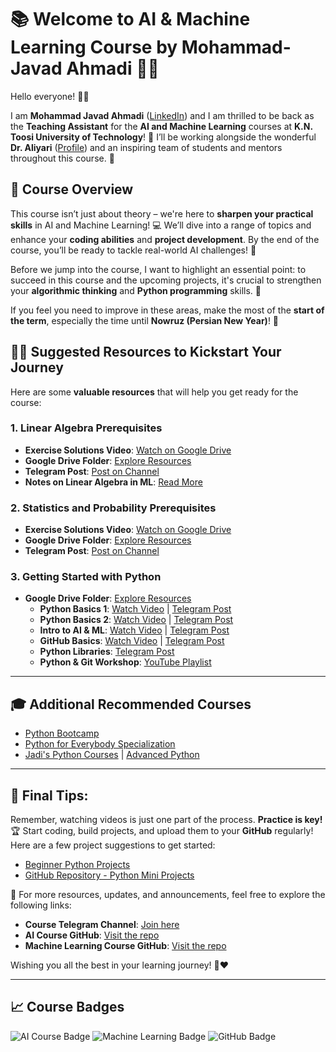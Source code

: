# 📚 Welcome to AI & Machine Learning Course by Mohammad-Javad Ahmadi 👨‍🏫

Hello everyone! 👋🏻

I am **Mohammad Javad Ahmadi** ([LinkedIn](https://www.linkedin.com/in/mjahmadii/)) and I am thrilled to be back as the **Teaching Assistant** for the **AI and Machine Learning** courses at **K.N. Toosi University of Technology**! 🎉 I’ll be working alongside the wonderful **Dr. Aliyari** ([Profile](https://wp.kntu.ac.ir/aliyari/)) and an inspiring team of students and mentors throughout this course. 🚀

## 🌟 Course Overview
This course isn’t just about theory – we're here to **sharpen your practical skills** in AI and Machine Learning! 💻 We’ll dive into a range of topics and enhance your **coding abilities** and **project development**. By the end of the course, you’ll be ready to tackle real-world AI challenges! 🤖

Before we jump into the course, I want to highlight an essential point: to succeed in this course and the upcoming projects, it's crucial to strengthen your **algorithmic thinking** and **Python programming** skills. 🐍

If you feel you need to improve in these areas, make the most of the **start of the term**, especially the time until **Nowruz (Persian New Year)**! 🎉

## 🧑‍💻 Suggested Resources to Kickstart Your Journey
Here are some **valuable resources** that will help you get ready for the course:

### 1. **Linear Algebra Prerequisites**
- **Exercise Solutions Video**: [Watch on Google Drive](https://drive.google.com/file/d/1BVqSo6nXTE4Vk2D57uDZrQH-30f7C8ap/view?usp=drive_link)
- **Google Drive Folder**: [Explore Resources](https://drive.google.com/drive/folders/1Zxxx-RwOq2nfVneDpHKgzDkYXmPv0bB7?usp=sharing)
- **Telegram Post**: [Post on Channel](https://t.me/c/1937909972/102)
- **Notes on Linear Algebra in ML**: [Read More](https://t.me/c/1937909972/103)

### 2. **Statistics and Probability Prerequisites**
- **Exercise Solutions Video**: [Watch on Google Drive](https://drive.google.com/file/d/1m2nV0alQApnuA8w1NOqhOn1E5557Ydxr/view?usp=drive_link)
- **Google Drive Folder**: [Explore Resources](https://drive.google.com/drive/folders/1KWfCwWDNmjoMes693MUj2jGbMsUIesHg?usp=sharing)
- **Telegram Post**: [Post on Channel](https://t.me/c/1937909972/101)

### 3. **Getting Started with Python**
- **Google Drive Folder**: [Explore Resources](https://drive.google.com/drive/folders/1qULRbPQQZRMtDDbXooljAcNlRwDaifD-?usp=sharing)
  - **Python Basics 1**: [Watch Video](https://drive.google.com/file/d/16hlWi3Dwkpr7ALuRnstIhtNJoAKO8bSm/view?usp=drive_link) | [Telegram Post](https://t.me/c/1937909972/33)
  - **Python Basics 2**: [Watch Video](https://drive.google.com/file/d/1UNjph8M2mCe6dGb-XbZxioaivukhg-Z3/view?usp=drive_link) | [Telegram Post](https://t.me/c/1937909972/37)
  - **Intro to AI & ML**: [Watch Video](https://drive.google.com/file/d/1KHyXkF8Vx1IVPGG8BW8kDiok2NIxl3rg/view?usp=drive_link) | [Telegram Post](https://t.me/c/1937909972/34)
  - **GitHub Basics**: [Watch Video](https://drive.google.com/file/d/1vbg1AnfMW-lj1dB0cLhFKglMOoKfSnnU/view?usp=drive_link) | [Telegram Post](https://t.me/c/1937909972/36)
  - **Python Libraries**: [Telegram Post](https://t.me/c/1937909972/37)
  - **Python & Git Workshop**: [YouTube Playlist](https://youtube.com/playlist?list=PLJihS-xmCdhPqqiB_U4A6BdqpznjfVF1b&feature=shared)

---

## 🎓 Additional Recommended Courses
- [Python Bootcamp](https://downloadly.ir/elearning/video-tutorials/complete-python-bootcamp-12/)
- [Python for Everybody Specialization](https://www.coursera.org/specializations/python?utm_medium=sem&utm_source=gg&utm_campaign=B2C_EMEA__coursera_FTCOF_career-academy_pmax-multiple-audiences-country-multi-set2&campaignid=20882109092&adgroupid=&device=c&keyword=&matchtype=&network=x&devicemodel=&adposition=&creativeid=&hide_mobile_promo&gad_source=1&gclid=Cj0KCQjw0ruyBhDuARIsANSZ3wojCDWj3Cgbop3rwoEuoyyvqRF4GZ8AZWfDdsuRrCCV7oEVVV_KN6UaAv-IEALw_wcB)
- [Jadi's Python Courses](https://maktabkhooneh.org/course/%D8%A2%D9%85%D9%88%D8%B2%D8%B4-%D8%A8%D8%B1%D9%86%D8%A7%D9%85%D9%87-%D9%86%D9%88%DB%8C%D8%B3%DB%8C-%D8%A8%D8%A7-%D9%BE%D8%A7%DB%8C%D8%AA%D9%88%D9%86-%D9%85%D9%82%D8%AF%D9%85%D8%A7%D8%AA%DB%8C-mk346/?pricing=true&code=jadoojadi40) | [Advanced Python](https://maktabkhooneh.org/course/%D8%A2%D9%85%D9%88%D8%B2%D8%B4-%D8%A8%D8%B1%D9%86%D8%A7%D9%85%D9%87-%D9%86%D9%88%DB%8C%D8%B3%DB%8C-%D8%A8%D8%A7-%D9%BE%D8%A7%DB%8C%D8%AA%D9%88%D9%86-%D9%BE%DB%8C%D8%B4%D8%B1%D9%81%D8%AA%D9%87-mk387/?pricing=true&code=jadoojadi40)

---

## 🚀 Final Tips:
Remember, watching videos is just one part of the process. **Practice is key!** 🏆 Start coding, build projects, and upload them to your **GitHub** regularly! Here are a few project suggestions to get started:
- [Beginner Python Projects](https://bootcamp.cvn.columbia.edu/blog/python-projects-for-beginners-to-gain-skills/)
- [GitHub Repository - Python Mini Projects](https://github.com/ndleah/python-mini-project/tree/main)

📢 For more resources, updates, and announcements, feel free to explore the following links:

- **Course Telegram Channel**: [Join here](https://t.me/+5palM1_8MvtjMDVk)
- **AI Course GitHub**: [Visit the repo](https://github.com/MJAHMADEE/AI2025s)
- **Machine Learning Course GitHub**: [Visit the repo](https://github.com/MJAHMADEE/MachineLearning2025s)

Wishing you all the best in your learning journey! 🚀❤️

---

## 📈 Course Badges

![AI Course Badge](https://img.shields.io/badge/AI%20Course-Available-blue)
![Machine Learning Badge](https://img.shields.io/badge/Machine%20Learning%20Course-Available-blue)
![GitHub Badge](https://img.shields.io/badge/GitHub-Ready%20For%20Projects-green)

